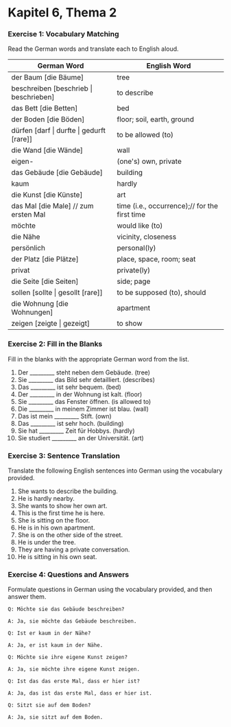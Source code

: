 # Kapitel 6, Thema 2

### Exercise 1: Vocabulary Matching

Read the German words and translate each to English aloud.

| German Word                                 | English Word                                  |
| ------------------------------------------- | --------------------------------------------- |
| der Baum \[die Bäume]                       | tree                                          |
| beschreiben \[beschrieb \| beschrieben]     | to describe                                   |
| das Bett \[die Betten]                      | bed                                           |
| der Boden \[die Böden]                      | floor; soil, earth, ground                    |
| dürfen \[darf \| durfte \| gedurft \[rare]] | to be allowed (to)                            |
| die Wand \[die Wände]                       | wall                                          |
| eigen-                                      | (one's) own, private                          |
| das Gebäude \[die Gebäude]                  | building                                      |
| kaum                                        | hardly                                        |
| die Kunst \[die Künste]                     | art                                           |
| das Mal \[die Male] // zum ersten Mal       | time (i.e., occurrence);// for the first time |
| möchte                                      | would like (to)                               |
| die Nähe                                    | vicinity, closeness                           |
| persönlich                                  | personal(ly)                                  |
| der Platz \[die Plätze]                     | place, space, room; seat                      |
| privat                                      | private(ly)                                   |
| die Seite \[die Seiten]                     | side; page                                    |
| sollen \[sollte \| gesollt \[rare]]         | to be supposed (to), should                   |
| die Wohnung \[die Wohnungen]                | apartment                                     |
| zeigen \[zeigte \| gezeigt]                 | to show                                       |

### Exercise 2: Fill in the Blanks

Fill in the blanks with the appropriate German word from the list.

1. Der \_\_\_\_\_\_\_\_\_ steht neben dem Gebäude. (tree)
2. Sie \_\_\_\_\_\_\_\_\_ das Bild sehr detailliert. (describes)
3. Das \_\_\_\_\_\_\_\_\_ ist sehr bequem. (bed)
4. Der \_\_\_\_\_\_\_\_\_ in der Wohnung ist kalt. (floor)
5. Sie \_\_\_\_\_\_\_\_\_ das Fenster öffnen. (is allowed to)
6. Die \_\_\_\_\_\_\_\_\_ in meinem Zimmer ist blau. (wall)
7. Das ist mein \_\_\_\_\_\_\_\_\_ Stift. (own)
8. Das \_\_\_\_\_\_\_\_\_ ist sehr hoch. (building)
9. Sie hat \_\_\_\_\_\_\_\_\_ Zeit für Hobbys. (hardly)
10. Sie studiert \_\_\_\_\_\_\_\_\_ an der Universität. (art)

### Exercise 3: Sentence Translation

Translate the following English sentences into German using the vocabulary provided.

1. She wants to describe the building.
2. He is hardly nearby.
3. She wants to show her own art.
4. This is the first time he is here.
5. She is sitting on the floor.
6. He is in his own apartment.
7. She is on the other side of the street.
8. He is under the tree.
9. They are having a private conversation.
10. He is sitting in his own seat.

### Exercise 4: Questions and Answers

Formulate questions in German using the vocabulary provided, and then answer them.

`Q: Möchte sie das Gebäude beschreiben?`&#x20;

`A: Ja, sie möchte das Gebäude beschreiben.`

`Q: Ist er kaum in der Nähe?`&#x20;

`A: Ja, er ist kaum in der Nähe.`

`Q: Möchte sie ihre eigene Kunst zeigen?`&#x20;

`A: Ja, sie möchte ihre eigene Kunst zeigen.`

`Q: Ist das das erste Mal, dass er hier ist?`&#x20;

`A: Ja, das ist das erste Mal, dass er hier ist.`

`Q: Sitzt sie auf dem Boden?`&#x20;

`A: Ja, sie sitzt auf dem Boden.`
